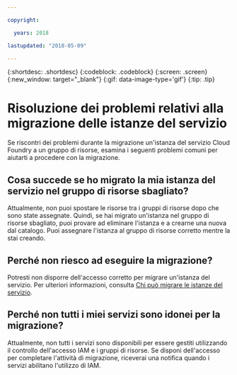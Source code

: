 ```yaml
---

copyright:

  years: 2018

lastupdated: "2018-05-09"

---
```


{:shortdesc: .shortdesc}
{:codeblock: .codeblock}
{:screen: .screen}
{:new_window: target="_blank"}
{:gif: data-image-type='gif'}
{:tip: .tip}

# Risoluzione dei problemi relativi alla migrazione delle istanze del servizio

Se riscontri dei problemi durante la migrazione un'istanza del servizio Cloud Foundry a un gruppo di risorse, esamina i seguenti problemi comuni per aiutarti a procedere con la migrazione.

## Cosa succede se ho migrato la mia istanza del servizio nel gruppo di risorse sbagliato?

Attualmente, non puoi spostare le risorse tra i gruppi di risorse dopo che sono state assegnate. Quindi, se hai migrato un'istanza nel gruppo di risorse sbagliato, puoi provare ad eliminare l'istanza e a crearne una nuova dal catalogo. Puoi assegnare l'istanza al gruppo di risorse corretto mentre la stai creando.

## Perché non riesco ad eseguire la migrazione?

Potresti non disporre dell'accesso corretto per migrare un'istanza del servizio. Per ulteriori informazioni, consulta [Chi può migrare le istanze del servizio](/docs/account/instance_migration.html#whocanmigrate).

## Perché non tutti i miei servizi sono idonei per la migrazione?

Attualmente, non tutti i servizi sono disponibili per essere gestiti utilizzando il controllo dell'accesso IAM e i gruppi di risorse. Se disponi dell'accesso per completare l'attività di migrazione, riceverai una notifica quando i servizi abilitano l'utilizzo di IAM.
